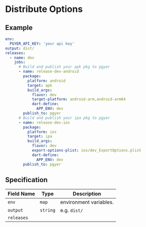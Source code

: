 # Distribute Options

## Example

```yaml
env:
  PGYER_API_KEY: 'your api key'
output: dist/
releases:
  - name: dev
    jobs:
      # Build and publish your apk pkg to pgyer
      - name: release-dev-android
        package:
          platform: android
          target: apk
          build_args:
            flavor: dev
            target-platform: android-arm,android-arm64
            dart-define:
              APP_ENV: dev
        publish_to: pgyer
      # Build and publish your ipa pkg to pgyer
      - name: release-dev-ios
        package:
          platform: ios
          target: ipa
          build_args:
            flavor: dev
            export-options-plist: ios/dev_ExportOptions.plist
            dart-define:
              APP_ENV: dev
        publish_to: pgyer
```

## Specification <a href="#specification" id="specification"></a>

| Field Name | Type      | Description            |
| ---------- | --------- | ---------------------- |
| `env`      | `map`     | environment variables. |
| `output`   | `string`  | e.g. `dist/`           |
| `releases` |           |                        |

